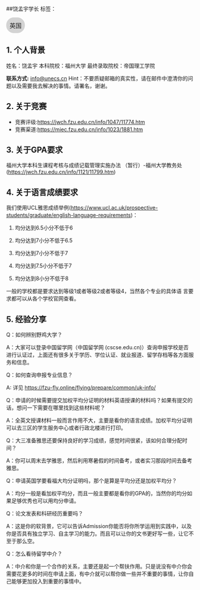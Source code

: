 ##饶孟宇学长
标签：
<a href="https://fzu-fly.online/flying/eu/" target="_blank">
  <div class="box">
    <div class="text">英国</div>
  </div>
</a>

<style>
.box {
  display: inline-block;
  border: 1px solid lightgray; /* 边框颜色 */
  padding: 8px;
  border-radius: 20px; /* 弧度大小 */
  background-color: lightgray; /* 默认背景色 */
  transition: background-color 0.3s ease; /* 添加过渡效果 */
}

.box:hover {
  background-color: #7E56C2; /* 鼠标悬停时的背景色 */
}

.text {
  font-size: 16px;
  text-align: center;
}
</style>

<style>
a[style] {
  position: relative;
}

a[style]:hover {
  background-color: purple;
}
</style>
## 1. 个人背景
姓名：饶孟宇
本科院校：福州大学
最终录取院校：帝国理工学院

**联系方式:** info@unecs.cn
Hint：不要质疑邮箱的真实性，请在邮件中澄清你的问题以及需要我去解决的事情。请署名，谢谢。

## 2. 关于竞赛
- 竞赛评级:https://jwch.fzu.edu.cn/info/1047/11774.htm
- 竞赛渠道:https://miec.fzu.edu.cn/info/1023/1881.htm

## 3. 关于GPA要求
福州大学本科生课程考核与成绩记载管理实施办法 （暂行）-福州大学教务处 (https://jwch.fzu.edu.cn/info/1121/11799.htm)


## 4. 关于语言成绩要求
 我们使用UCL雅思成绩举例(https://www.ucl.ac.uk/prospective-students/graduate/english-language-requirements)：

1.	均分达到6.5小分不低于6

2.	均分达到7小分不低于6.5

3.	均分达到7小分不低于7

4.	均分达到7.5小分不低于7

5.	均分达到8小分不低于8

一般的学校都是要求达到等级1或者等级2或者等级4，当然各个专业的具体语
言要求都可以从各个学校官网查看。

## 5. 经验分享
Q：如何辨别野鸡大学？

A：大家可以登录中国留学网（中国留学网 (cscse.edu.cn)）查询申报学校是否进行认证过，上面还有很多关于学历、学位认证、就业报道、留学存档等各方面服务和信息。

Q：如何查询申报专业信息？

<!-- A：大家可以上各个学校的官网进行信息收集，你可以通过登录各个学校的官网
了解到各个学校的各个硕士专业的课程安排、录取情况以及录取标准。如果要在英国留学的话，你可以通过（WhatDoTheyKnow - Make and browse Freedom of Information (FOI) requests）直接向你想要申请的学校写信了解你想知道的各种关于申请方面的信息，当然也可以通过（英国研究生课程的录取率 (admissionreport.com)）来了解英国各个学校的硕士录取率。 -->
A: 详见 https://fzu-fly.online/flying/prepare/common/uk-info/

Q：申请的时候需要提交加权平均分证明的材料英语授课的材料吗？如果有提交的话，想问一下需要在哪里找到这些材料呢？

A：全英文授课材料一般而言作用不大，主要是看你的语言成绩。加权平均分证明可以去三区的学生服务中心或者行政北楼进行打印。

Q：大三准备雅思还要保持良好的学习成绩，感觉时间很紧，该如何合理分配时间？

A：你可以周末去学雅思，然后利用寒暑假的时间备考，或者实习那段时间去备考雅思。

Q：申请英国学要看福大均分证明吗，那个是算是平均分还是加权平均分？

A：均分一般是看加权平均分，而且一般主要都是看你的GPA的，当然你的均分如果足够优秀也可以用均分申请。

Q：论文发表和科研经历重要吗？

A：这是你的软背景，它可以告诉Admission你能否将你所学运用到实践中，以及你是否具有独立学习、自主学习的能力。而且可以让你的文书更好写一些，让它不至于那么空。

Q：怎么看待留学中介？

A：中介和你是一个合作的关系，主要还是起一个帮扶作用。只是说没有中介你会需要花更多的时间在申请上面，有中介就可以帮你做一些并不重要的事情，让你自己能够更加投入到重要的事情中。
